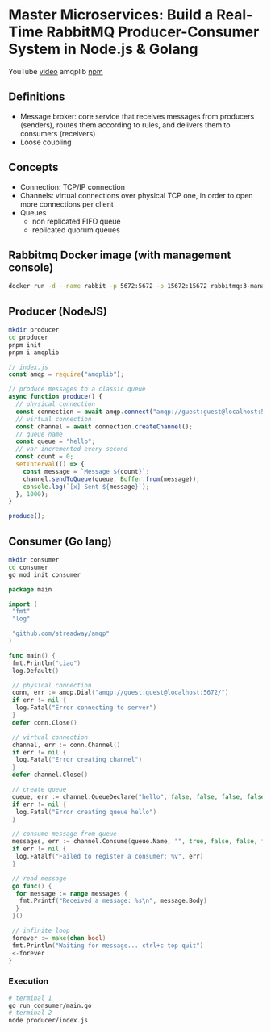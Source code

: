 # Master Microservices: Build a Real-Time RabbitMQ Producer-Consumer System in Node.js & Golang

YouTube [video](https://www.youtube.com/watch?v=BYkBTdeS114)
amqplib [npm](https://www.npmjs.com/package/amqplib)

## Definitions

- Message broker: core service that receives messages from producers (senders), routes them according to rules, and delivers them to consumers (receivers)
- Loose coupling

## Concepts

- Connection: TCP/IP connection
- Channels: virtual connections over physical TCP one, in order to open more connections per client
- Queues
  - non replicated FIFO queue
  - replicated quorum queues

## Rabbitmq Docker image (with management console)

```sh
docker run -d --name rabbit -p 5672:5672 -p 15672:15672 rabbitmq:3-management
```

## Producer (NodeJS)

```sh
mkdir producer
cd producer
pnpm init
pnpm i amqplib
```

```js
// index.js
const amqp = require("amqplib");

// produce messages to a classic queue
async function produce() {
  // physical connection
  const connection = await amqp.connect("amqp://guest:guest@localhost:5672/");
  // virtual connection
  const channel = await connection.createChannel();
  // queue name
  const queue = "hello";
  // var incremented every second
  const count = 0;
  setInterval(() => {
    const message = `Message ${count}`;
    channel.sendToQueue(queue, Buffer.from(message));
    console.log(`[x] Sent ${message}`);
  }, 1000);
}

produce();
```

## Consumer (Go lang)

```sh
mkdir consumer
cd consumer
go mod init consumer
```

```go
package main

import (
 "fmt"
 "log"

 "github.com/streadway/amqp"
)

func main() {
 fmt.Println("ciao")
 log.Default()

 // physical connection
 conn, err := amqp.Dial("amqp://guest:guest@localhost:5672/")
 if err != nil {
  log.Fatal("Error connecting to server")
 }
 defer conn.Close()

 // virtual connection
 channel, err := conn.Channel()
 if err != nil {
  log.Fatal("Error creating channel")
 }
 defer channel.Close()

 // create queue
 queue, err := channel.QueueDeclare("hello", false, false, false, false, nil)
 if err != nil {
  log.Fatal("Error creating queue hello")
 }

 // consume message from queue
 messages, err := channel.Consume(queue.Name, "", true, false, false, false, nil)
 if err != nil {
  log.Fatalf("Failed to register a consumer: %v", err)
 }

 // read message
 go func() {
  for message := range messages {
   fmt.Printf("Received a message: %s\n", message.Body)
  }
 }()

 // infinite loop
 forever := make(chan bool)
 fmt.Println("Waiting for message... ctrl+c top quit")
 <-forever
}
```

### Execution

```sh
# terminal 1
go run consumer/main.go
# terminal 2
node producer/index.js
```
